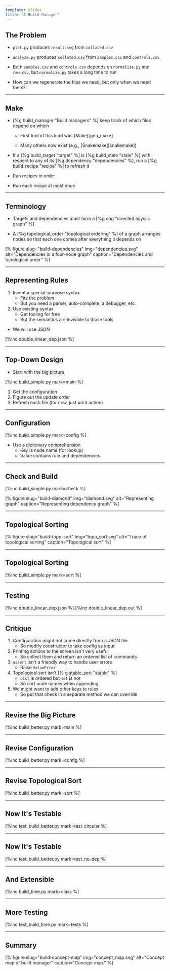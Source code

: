 ```yaml
---
template: slides
title: "A Build Manager"
---
```


## The Problem

-   `plot.py` produces `result.svg` from `collated.csv`

-   `analyze.py` produces `collated.csv` from `samples.csv` and `controls.csv`

-   Both `samples.csv` and `controls.csv` depends on `normalize.py` and `raw.csv`,
    but `normalize.py` takes a long time to run

-   How can we regenerate the files we need, but only when we need them?

---

## Make

-   [%g build_manager "Build managers" %]
    keep track of which files depend on which

    -   First tool of this kind was [Make][gnu_make]

    -   Many others now exist (e.g., [Snakemake][snakemake])

-   If a [%g build_target "target" %] is [%g build_stale "stale" %]
    with respect to any of its  [%g dependency "dependencies" %],
    run a [%g build_recipe "recipe" %] to refresh it

-   Run recipes in order

-   Run each recipe at most once

---

## Terminology

-   Targets and dependencies must form a [%g dag "directed acyclic graph" %]

-   A [%g topological_order "topological ordering" %] of a graph
    arranges nodes so that each one comes after everything it depends on

[% figure
   slug="build-dependencies"
   img="dependencies.svg"
   alt="Dependencies in a four-node graph"
   caption="Dependencies and topological order"
%]

---

## Representing Rules

1.  Invent a special-purpose syntax
    -   Fits the problem
    -   But you need a parser, auto-complete, a debugger, etc.
2.  Use existing syntax
    -   Get tooling for free
    -   But the semantics are invisible to those tools
-   We will use JSON

[%inc double_linear_dep.json %]

---

## Top-Down Design

-   Start with the big picture

[%inc build_simple.py mark=main %]

1.  Get the configuration
2.  Figure out the update order
3.  Refresh each file (for now, just print action)

---

## Configuration

[%inc build_simple.py mark=config %]

-   Use a dictionary comprehension
    -   Key is node name (for lookup)
    -   Value contains rule and dependencies

---

## Check and Build

[%inc build_simple.py mark=check %]

[% figure
   slug="build-diamond"
   img="diamond.svg"
   alt="Representing graph"
   caption="Representing dependency graph"
%]

---

## Topological Sorting

[% figure
   slug="build-topo-sort"
   img="topo_sort.svg"
   alt="Trace of topological sorting"
   caption="Topological sort"
%]

---

## Topological Sorting

[%inc build_simple.py mark=sort %]

---

## Testing

[%inc double_linear_dep.json %]
[%inc double_linear_dep.out %]

---

## Critique

1.  Configuration might not come directly from a JSON file
    -   So modify constructor to take config as input
2.  Printing actions to the screen isn't very useful
    -   So collect them and return an ordered list of commands
3.  `assert` isn't a friendly way to handle user errors
    -   Raise `ValueError`
4.  Topological sort isn't [% g stable_sort "stable" %]
    -   `dict` is ordered but `set` is not
    -   So sort node names when appending
5.  We might want to add other keys to rules
    -   So put that check in a separate method we can override

---

## Revise the Big Picture

[%inc build_better.py mark=main %]

---

## Revise Configuration

[%inc build_better.py mark=config %]

---

## Revise Topological Sort

[%inc build_better.py mark=sort %]

---

## Now It's Testable

[%inc test_build_better.py mark=test_circular %]

---

## Now It's Testable

[%inc test_build_better.py mark=test_no_dep %]

---

## And Extensible

[%inc build_time.py mark=class %]

---

## More Testing

[%inc test_build_time.py mark=tests %]

---

<!--# class="summary" -->

## Summary

[% figure
   slug="build-concept-map"
   img="concept_map.svg"
   alt="Concept map of build manager"
   caption="Concept map."
%]
